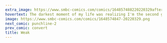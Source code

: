 ```yaml
---
extra_image: https://www.smbc-comics.com/comics/164857488220220329after.png
hovertext: The darkest moment of my life was realizing I'm the second guy in panel 1.
image: https://www.smbc-comics.com/comics/1648574847-20220329.png
next_comic: punchline-2
prev_comic: convert
title: Weak
---
```


